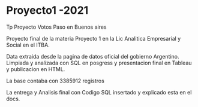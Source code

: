 # Proyecto1 -2021
Tp Proyecto Votos Paso en Buenos aires


Proyecto final de la materia Proyecto 1 en la Lic Analitica Empresarial y Social en el ITBA. 

Data extraida desde la pagina de datos oficial del gobierno Argentino. Limpiada y analizada con SQL en posgress y presentacion final en Tableau y publicacion en HTML.

La base contaba con 3385912 registros

La entrega y Analisis final con Codigo SQL insertado y explicado esta en el docs.
